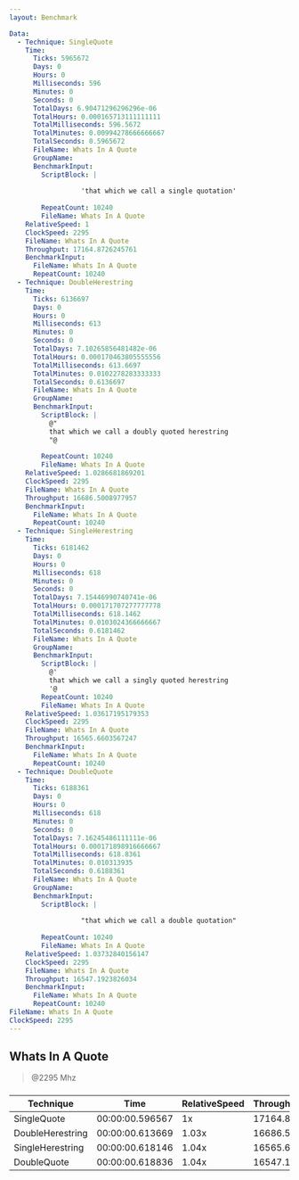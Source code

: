 ```yaml
---
layout: Benchmark

Data: 
  - Technique: SingleQuote
    Time: 
      Ticks: 5965672
      Days: 0
      Hours: 0
      Milliseconds: 596
      Minutes: 0
      Seconds: 0
      TotalDays: 6.90471296296296e-06
      TotalHours: 0.000165713111111111
      TotalMilliseconds: 596.5672
      TotalMinutes: 0.00994278666666667
      TotalSeconds: 0.5965672
      FileName: Whats In A Quote
      GroupName: 
      BenchmarkInput: 
        ScriptBlock: |
          
                  'that which we call a single quotation'
              
        RepeatCount: 10240
        FileName: Whats In A Quote
    RelativeSpeed: 1
    ClockSpeed: 2295
    FileName: Whats In A Quote
    Throughput: 17164.8726245761
    BenchmarkInput: 
      FileName: Whats In A Quote
      RepeatCount: 10240
  - Technique: DoubleHerestring
    Time: 
      Ticks: 6136697
      Days: 0
      Hours: 0
      Milliseconds: 613
      Minutes: 0
      Seconds: 0
      TotalDays: 7.10265856481482e-06
      TotalHours: 0.000170463805555556
      TotalMilliseconds: 613.6697
      TotalMinutes: 0.0102278283333333
      TotalSeconds: 0.6136697
      FileName: Whats In A Quote
      GroupName: 
      BenchmarkInput: 
        ScriptBlock: |
          @"
          that which we call a doubly quoted herestring
          "@
              
        RepeatCount: 10240
        FileName: Whats In A Quote
    RelativeSpeed: 1.0286681869201
    ClockSpeed: 2295
    FileName: Whats In A Quote
    Throughput: 16686.5008977957
    BenchmarkInput: 
      FileName: Whats In A Quote
      RepeatCount: 10240
  - Technique: SingleHerestring
    Time: 
      Ticks: 6181462
      Days: 0
      Hours: 0
      Milliseconds: 618
      Minutes: 0
      Seconds: 0
      TotalDays: 7.15446990740741e-06
      TotalHours: 0.000171707277777778
      TotalMilliseconds: 618.1462
      TotalMinutes: 0.0103024366666667
      TotalSeconds: 0.6181462
      FileName: Whats In A Quote
      GroupName: 
      BenchmarkInput: 
        ScriptBlock: |
          @'
          that which we call a singly quoted herestring
          '@
        RepeatCount: 10240
        FileName: Whats In A Quote
    RelativeSpeed: 1.03617195179353
    ClockSpeed: 2295
    FileName: Whats In A Quote
    Throughput: 16565.6603567247
    BenchmarkInput: 
      FileName: Whats In A Quote
      RepeatCount: 10240
  - Technique: DoubleQuote
    Time: 
      Ticks: 6188361
      Days: 0
      Hours: 0
      Milliseconds: 618
      Minutes: 0
      Seconds: 0
      TotalDays: 7.16245486111111e-06
      TotalHours: 0.000171898916666667
      TotalMilliseconds: 618.8361
      TotalMinutes: 0.010313935
      TotalSeconds: 0.6188361
      FileName: Whats In A Quote
      GroupName: 
      BenchmarkInput: 
        ScriptBlock: |
          
                  "that which we call a double quotation"
              
        RepeatCount: 10240
        FileName: Whats In A Quote
    RelativeSpeed: 1.03732840156147
    ClockSpeed: 2295
    FileName: Whats In A Quote
    Throughput: 16547.1923826034
    BenchmarkInput: 
      FileName: Whats In A Quote
      RepeatCount: 10240
FileName: Whats In A Quote
ClockSpeed: 2295
---
```

Whats In A Quote
----------------
> @2295 Mhz


### 


|Technique       |Time           |RelativeSpeed|Throughput|
|----------------|---------------|-------------|----------|
|SingleQuote     |00:00:00.596567|1x           |17164.87/s|
|DoubleHerestring|00:00:00.613669|1.03x        |16686.5/s |
|SingleHerestring|00:00:00.618146|1.04x        |16565.66/s|
|DoubleQuote     |00:00:00.618836|1.04x        |16547.19/s|
